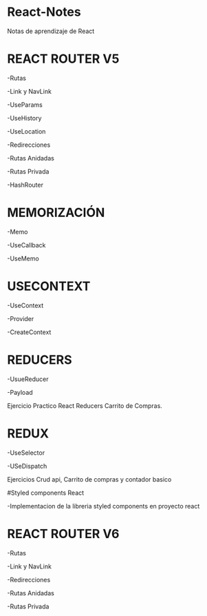 # React-Notes
Notas de aprendizaje de React

# REACT ROUTER V5

-Rutas

-Link y NavLink

-UseParams

-UseHistory

-UseLocation

-Redirecciones

-Rutas Anidadas

-Rutas Privada

-HashRouter

# MEMORIZACIÓN

-Memo

-UseCallback

-UseMemo

# USECONTEXT

-UseContext

-Provider

-CreateContext

# REDUCERS

-UsueReducer

-Payload

Ejercicio Practico React Reducers Carrito de Compras.

# REDUX

-UseSelector

-USeDispatch

Ejercicios Crud api, Carrito de compras y contador basico

#Styled components React

-Implementacion de la libreria styled components en proyecto react

# REACT ROUTER V6

-Rutas

-Link y NavLink

-Redirecciones

-Rutas Anidadas

-Rutas Privada
